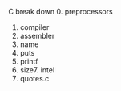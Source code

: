 C break down
0. preprocessors
1. compiler
2. assembler
3. name
4. puts
5. printf
6. size7. intel
8. quotes.c
